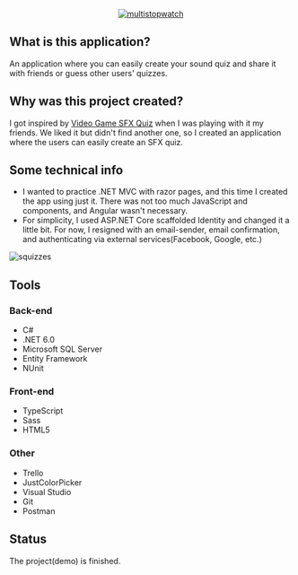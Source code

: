 <a href="https://wiktoriaskorek.com/"><p align="center"><img src="https://user-images.githubusercontent.com/52860350/154974630-9e66d068-8256-4ecb-84f7-d7f65f309831.png" alt="multistopwatch"/></p><a/>

## What is this application?
An application where you can easily create your sound quiz and share it with friends or guess other users' quizzes.

## Why was this project created?
I got inspired by <a href="https://vg-sfx-quiz.herokuapp.com/">Video Game SFX Quiz<a> when I was playing with it my friends. We liked it but didn't find another one, so I created an application where the users can easily create an SFX quiz.
  
## Some technical info
- I wanted to practice .NET MVC with razor pages, and this time I created the app using just it. There was not too much JavaScript and components, and Angular wasn't necessary.
- For simplicity, I used ASP.NET Core scaffolded Identity and changed it a little bit. For now, I resigned with an email-sender, email confirmation, and authenticating via external services(Facebook, Google, etc.)

![squizzes](https://user-images.githubusercontent.com/52860350/163707727-bd345426-b2d4-4920-b0a5-474f8a66926b.jpg)

  
  
## Tools
### Back-end
 * C#
 * .NET 6.0
 * Microsoft SQL Server
 * Entity Framework
 * NUnit

### Front-end
 * TypeScript
 * Sass
 * HTML5 
 
 ### Other
 * Trello
 * JustColorPicker
 * Visual Studio
 * Git
 * Postman

## Status
The project(demo) is finished.
